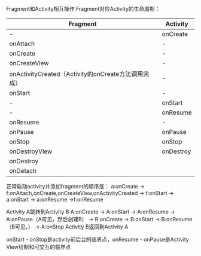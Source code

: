 Fragment和Activity相互操作
Fragment对应Activity的生命周期：

|Fragment|Activity|
|-|-|
|-|onCreate|
|onAttach|-|
|onCreate|-|
|onCreateView|-|
|onActivityCreated（Activity的onCreate方法调用完成）|-|
|onStart |-|
|-|onStart|
|-|onResume|
|onResume|-|
|onPause|onPause|
|onStop	|onStop	|
|onDestroyView|onDestroy|
|onDestroy||
|onDetach||

正常启动activity并添加fragment的顺序是：
a:onCreate -> f:onAttach,onCreate,onCreateView,onActivityCreated  -> f:onStart  -> a:onStart -> a:onResume ->f:onResume

Activity A跳转到Activity B
A:onCreate  ->  A:onStart  -> A:onResume  -> A:onPause（A可见，然后创建B） -> B:onCreate  -> B:onStart -> B:onResume（B可见，） -> A:onStop
Activity B返回到Activity A

onStart - onStop是activity前后台的临界点，onResume - onPause是Activity View绘制和可交互的临界点